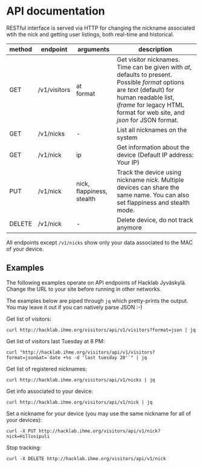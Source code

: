 <!-- -*- mode: markdown; -*- -->

# API documentation

RESTful interface is served via HTTP for changing the nickname
associated wtih the nick and getting user listings, both real-time and
historical.

method | endpoint | arguments | description
------ | -------- | --------- | -----------
GET | /v1/visitors | at<br>format | Get visitor nicknames. Time can be given with *at*, defaults to present. Possible *format* options are *text* (default) for human readable list, *iframe* for legacy HTML format for web site, and *json* for JSON format.
GET | /v1/nicks | - | List all nicknames on the system
GET | /v1/nick | ip | Get information about the device (Default IP address: Your IP)
PUT | /v1/nick | nick, flappiness, stealth | Track the device using nickname *nick*. Multiple devices can share the same name. You can also set flappiness and stealth mode.
DELETE | /v1/nick | - | Delete device, do not track anymore

All endpoints except `/v1/nicks` show only your data associated to
the MAC of your device.

## Examples

The following examples operate on API endpoints of Hacklab
Jyväskylä. Change the URL to your site before running in other
networks.

The examples below are piped through `jq` which pretty-prints the
output. You may leave it out if you can natively parse JSON :-)

Get list of visitors:

	curl http://hacklab.ihme.org/visitors/api/v1/visitors?format=json | jq

Get list of visitors last Tuesday at 8 PM:

	curl "http://hacklab.ihme.org/visitors/api/v1/visitors?format=json&at=`date +%s -d 'last tuesday 20'`" | jq

Get list of registered nicknames:

	curl http://hacklab.ihme.org/visitors/api/v1/nicks | jq
	
Get info associated to your device:

	curl http://hacklab.ihme.org/visitors/api/v1/nick | jq

Set a nickname for your device (you may use the same nickname for all of your devices):

	curl -X PUT http://hacklab.ihme.org/visitors/api/v1/nick?nick=Hillosipuli

Stop tracking:

	curl -X DELETE http://hacklab.ihme.org/visitors/api/v1/nick
